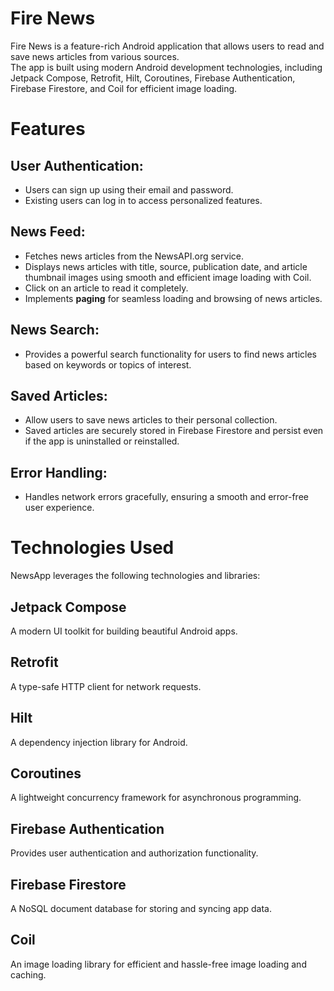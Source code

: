 # Fire News
Fire News is a feature-rich Android application that allows users to read and save news articles from various sources.  
The app is built using modern Android development technologies, including Jetpack Compose, Retrofit, Hilt, Coroutines, Firebase Authentication, Firebase Firestore, and Coil for efficient image loading.

# Features
## User Authentication:
* Users can sign up using their email and password.  
* Existing users can log in to access personalized features.
## News Feed:
* Fetches news articles from the NewsAPI.org service.  
* Displays news articles with title, source, publication date, and article thumbnail images using smooth and efficient image loading with Coil.  
* Click on an article to read it completely.  
* Implements **paging** for seamless loading and browsing of news articles.  
## News Search:
* Provides a powerful search functionality for users to find news articles based on keywords or topics of interest.
## Saved Articles:
* Allow users to save news articles to their personal collection.  
* Saved articles are securely stored in Firebase Firestore and persist even if the app is uninstalled or reinstalled.
## Error Handling:
* Handles network errors gracefully, ensuring a smooth and error-free user experience.

# Technologies Used
NewsApp leverages the following technologies and libraries:

## Jetpack Compose
A modern UI toolkit for building beautiful Android apps.
## Retrofit
A type-safe HTTP client for network requests.
## Hilt
A dependency injection library for Android.
## Coroutines
A lightweight concurrency framework for asynchronous programming.
## Firebase Authentication
Provides user authentication and authorization functionality.
## Firebase Firestore
A NoSQL document database for storing and syncing app data.
## Coil
An image loading library for efficient and hassle-free image loading and caching.
